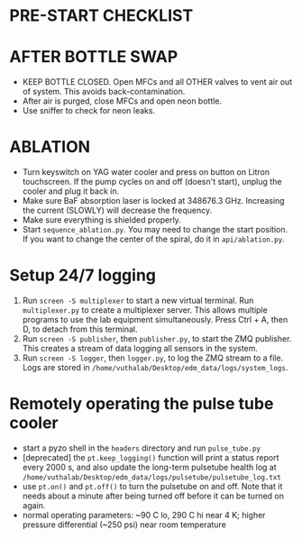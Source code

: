 # PRE-START CHECKLIST

# AFTER BOTTLE SWAP
- KEEP BOTTLE CLOSED. Open MFCs and all OTHER valves to vent air out of system. This avoids back-contamination.
- After air is purged, close MFCs and open neon bottle.
- Use sniffer to check for neon leaks.

# ABLATION
- Turn keyswitch on YAG water cooler and press on button on Litron touchscreen. If the pump cycles on and off (doesn't start), unplug the cooler and plug it back in.
- Make sure BaF absorption laser is locked at 348676.3 GHz. Increasing the current (SLOWLY) will decrease the frequency.
- Make sure everything is shielded properly.
- Start `sequence_ablation.py`. You may need to change the start position. If you want to change the center of the spiral, do it in `api/ablation.py`.


# Setup 24/7 logging
1. Run `screen -S multiplexer` to start a new virtual terminal. Run `multiplexer.py` to create a multiplexer server. This allows multiple programs to use the lab equipment simultaneously. Press Ctrl + A, then D, to detach from this terminal.
2. Run `screen -S publisher`, then `publisher.py`, to start the ZMQ publisher. This creates a stream of data logging all sensors in the system.
3. Run `screen -S logger`, then `logger.py`, to log the ZMQ stream to a file. Logs are stored in `/home/vuthalab/Desktop/edm_data/logs/system_logs`.


# Remotely operating the pulse tube cooler
- start a pyzo shell in the `headers` directory and run `pulse_tube.py`
- [deprecated] the `pt.keep_logging()` function will print a status report every 2000 s, and also update the long-term pulsetube health log at `/home/vuthalab/Desktop/edm_data/logs/pulsetube/pulsetube_log.txt`
- use `pt.on()` and `pt.off()` to turn the pulsetube on and off. Note that it needs about a minute after being turned off before it can be turned on again.
- normal operating parameters: 
	~90 C lo, 290 C hi near 4 K; higher pressure differential (~250 psi) near room temperature

